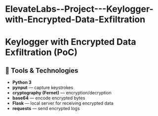 # ElevateLabs--Project---Keylogger-with-Encrypted-Data-Exfiltration

# Keylogger with Encrypted Data Exfiltration (PoC)

## 🧩 Tools & Technologies
- **Python 3**
- **pynput** — capture keystrokes
- **cryptography (Fernet)** — encryption/decryption
- **base64** — encode encrypted bytes
- **Flask** — local server for receiving encrypted data
- **requests** — send encrypted logs
